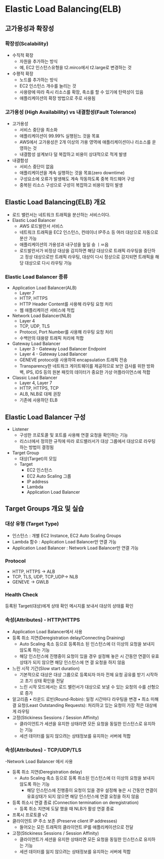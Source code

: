 # Elastic Load Balancing(ELB)
## 고가용성과 확장성
### 확장성(Scalability)
- 수직적 확장
  - 자원을 추가하는 방식
  - 예, EC2 인스턴스유형을 t2.mirco에서 t2.large로 변경하는 것
- 수평적 확장
  - 노드를 추가하는 방식
  - EC2 인스턴스 개수를 늘리는 것
  - 사용량에 따라 즉시 리소스를 확장,  축소를 할 수 있기에 탄력성이 있음
  - 애플리케이션의 확장 방법으로 주로 사용됨

### 고가용성 (High Availability) vs 내결함성(Fault Tolerance)
- 고가용성
  - 서비스 중단을 최소화
  - 애플리케이션이 99.99% 실행된느 것을 목표
  - AWS에서 고가용성은 2개 이상의 가용 영역에 애플리케이션이나 리소스를 운영하는 것
  - 내결함성 설계보다 덜 복잡하고 비용이 상대적으로 적게 발생
- 내결함성
  - 서비스 중단이 없음
  - 애플리케이션을 계속 실행하는 것을 목표(zero downtime)
  - 구성요소에 오류가 발생해도 계속 작동하도록 중복 하드웨어 구성
  - 중복된 리소스 구성으로 구성이 복잡하고 비용이 많이 발생

## Elastic Load Balancing(ELB) 개요
- 로드 밸런서는 네트워크 트래픽을 분산하는 서비스이다.
- Elastic Load Balancer
  - AWS 로드발란서 서비스
  - 네트워크 트래픽을 EC2 인스턴스, 컨테이너 IP주소 등 여러 대상으로 자동으로 분산 가능
  - 애플리케이션의 가용성과 내구성을 높일 숭 ㅣㅆ음
  - 로드발란서가 비정상 대상을 감지하면 해당 대상으로 트래픽 라우팅을 중단하고 정상 대상으로만 트래픽 라우팅, 대상이 다시 정상으로 감지되면 트래픽을 해당 대상으로 다시 라우팅 가능

### Elastic Load Balancer 종류
- Application Load Balancer(ALB)
  - Layer 7
  - HTTP, HTTPS
  - HTTP Header Content를 사용해 라우팅 요청 처리
  - 웹 애플리케이션 서비스에 적립
- Network Load Balancer(NLB)
  - Layer 4
  - TCP, UDP, TLS
  - Protocol, Port Number를 사용해 라우팅 요청 처리
  - 수백만의 대용량 트래픽 처리에 적합
- Gateway Load Balancer
  - Layer 3 - Gateway Load Balancer Endpoint
  - Layer 4 - Gateway Load Balancer
  - GENEVE protocol을 사용하여 encapsulation 트래픽 전송
  - Transparency한 네트워크 게이트웨이를 제공하므로 보안 검사를 위한 방화벽, IPS, IDS 등의 원본 패킷의 데이터가 중요한 가상 어플라이언스에 적합
- Classic Load Balancer
  - Layer 4, Layer 7
  - HTTP, HTTPS, TCP
  - ALB, NLB로 대체 권장
  - 기존에 사용하던 ELB

## Elastic Load Balancer 구성
- Listener
  - 구성한 프로토콜 및 포트를 사용해 연결 요청을 확인하는 기능
  - 리스너에서 정의한 규칙에 따라 로드밸러서가 대상 그룹에서 대상으로 라우팅하는 방법이 결정됨
- Target Group
  - 대상(Target)의 모임
  - Target
    - EC2 인스턴스
    - EC2 Auto Scaling 그룹
    - IP address
    - Lambda
    - Application Load Balancer

## Target Groups 개요 및 실습
### 대상 유형 (Target Type)
- 인스턴스 : 개별 EC2 Instance, EC2 Auto Scaling Groups
- Lambda 함수 : Application Load Balancer만 연결 가능
- Application Load Balancer : Network Load Balancer만 연결 가능

### Protocol
- HTTP, HTTPS -> ALB
- TCP, TLS, UDP, TCP_UDP-> NLB
- GENEVE -> GWLB

### Health Check
등록된 Target(대상)에게 상태 확인 메시지를 보내서 대상의 상태를 확인

### 속성(Attributes) - HTTP/HTTPS
- Application Load Balancer에서 사용
- 등록 취소 지연(Deregistration delay/Connecting Draining)
  - Auto Scaling 축소 등으로 등록취소 된 인스턴스에 더 이상의 요청을 보내지 않도록 하는 기능
  - 해당 인스턴스에 진행중이 요청이 있을 경우 설정해 놓은 시 간동안 연결이 유효상태가 되지 않으면 해당 인스턴스에 연 결 요청을 하지 않음
- 느린 시작 기간(Slow start duration)
  - 기본적으로 대상은 대상 그룹으로 등록되자 마자 전체 요청 공유를 받기 시작하고 초기 상태 확인을 전달
  - 느린 시작 모드에서는 로드 밸런서가 대상으로 보낼 수 있는 요청의 수를 선형으로 증가
- 알고리즘
  • 라운드 로빈(Round-Robin): 일정 시간마다 라우팅을 변경
  • 최소 미해결 요청(Least Outstanding Requests): 처리하고 있는 요청이 가장 적은 대상에게 라우팅
- 고정(Stickiness Sessions / Session Affinity)
  -  클라이언트가 세션을 유지한 상태라면 모든 요청을 동일한 인스턴스로 유지하는 기능
  - 세션 데이터를 잃지 않으려는 상태정보를 유지하는 서버에 적합

### 속성(Attributes) - TCP/UDP/TLS
-Network Load Balancer 에서 사용
- 등록 취소 지연(Deregistration delay)
    - Auto Scaling 축소 등으로 등록 취소된 인스턴스에 더 이상의 요청을 보내지 않도록 하는 기능
      - 해당 인스턴스에 진행중이 요청이 있을 경우 설정해 놓은 시 간동안 연결이 유효상태가 되지 않으면 해당 인스턴스에 연결 요청을 하지 않음
- 등록 취소시 연결 종료 (Connection termination on deregistration)
  - 등록 취소 지연에 도달 했을 때 NLB가 활성 연결 종료
- 프록시 프로토콜 v2
- 클라이언트 IP 주소 보존 (Preserve client IP addresses)
  - 들어오는 모든 트래픽의 클라이언트 IP를 애플리케이션으로 전달
- 고정(Stickiness Sessions / Session Affinity)
  - 클라이언트가 세션을 유지한 상태라면 모든 요청을 동일한 인스턴스로 유지하는 기능
  - 세션 데이터를 잃지 않으려는 상태정보를 유지하는 서버에 적합